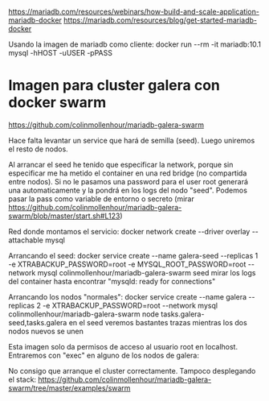 https://mariadb.com/resources/webinars/how-build-and-scale-application-mariadb-docker
https://mariadb.com/resources/blog/get-started-mariadb-docker

Usando la imagen de mariadb como cliente:
docker run --rm -it mariadb:10.1 mysql -hHOST -uUSER -pPASS


# Imagen para cluster galera con docker swarm
https://github.com/colinmollenhour/mariadb-galera-swarm

Hace falta levantar un service que hará de semilla (seed).
Luego uniremos el resto de nodos.


Al arrancar el seed he tenido que especificar la network, porque sin especificar me ha metido el container en una red bridge (no compartida entre nodos).
Si no le pasamos una password para el user root generará una automaticamente y la pondrá en los logs del nodo "seed".
Podemos pasar la pass como variable de entorno o secreto (mirar https://github.com/colinmollenhour/mariadb-galera-swarm/blob/master/start.sh#L123)


Red donde montamos el servicio:
docker network create --driver overlay --attachable mysql

Arrancando el seed:
docker service create --name galera-seed --replicas 1 -e XTRABACKUP_PASSWORD=root -e MYSQL_ROOT_PASSWORD=root --network mysql colinmollenhour/mariadb-galera-swarm seed
  mirar los logs del container hasta encontrar "mysqld: ready for connections"

Arrancando los nodos "normales":
docker service create --name galera --replicas 2 -e XTRABACKUP_PASSWORD=root --network mysql colinmollenhour/mariadb-galera-swarm node tasks.galera-seed,tasks.galera
  en el seed veremos bastantes trazas mientras los dos nodos nuevos se unen

Esta imagen solo da permisos de acceso al usuario root en localhost.
Entraremos con "exec" en alguno de los nodos de galera:

No consigo que arranque el cluster correctamente.
Tampoco desplegando el stack: https://github.com/colinmollenhour/mariadb-galera-swarm/tree/master/examples/swarm
